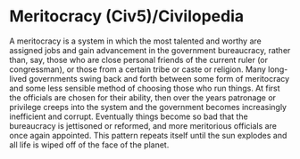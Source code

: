 # Meritocracy (Civ5)/Civilopedia

A meritocracy is a system in which the most talented and worthy are assigned jobs and gain advancement in the government bureaucracy, rather than, say, those who are close personal friends of the current ruler (or congressman), or those from a certain tribe or caste or religion. Many long-lived governments swing back and forth between some form of meritocracy and some less sensible method of choosing those who run things. At first the officials are chosen for their ability, then over the years patronage or privilege creeps into the system and the government becomes increasingly inefficient and corrupt. Eventually things become so bad that the bureaucracy is jettisoned or reformed, and more meritorious officials are once again appointed. This pattern repeats itself until the sun explodes and all life is wiped off of the face of the planet.